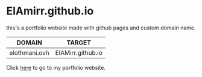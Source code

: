 # ElAmirr.github.io

this's a portfolio website made with github pages and custom domain name.

| DOMAIN        | TARGET            |
| ------------- | ----------------- |
| elothmani.ovh | ElAMirr.github.io |

Click [here](https://www.elothmani.ovh/) to go to my portfolio website.
